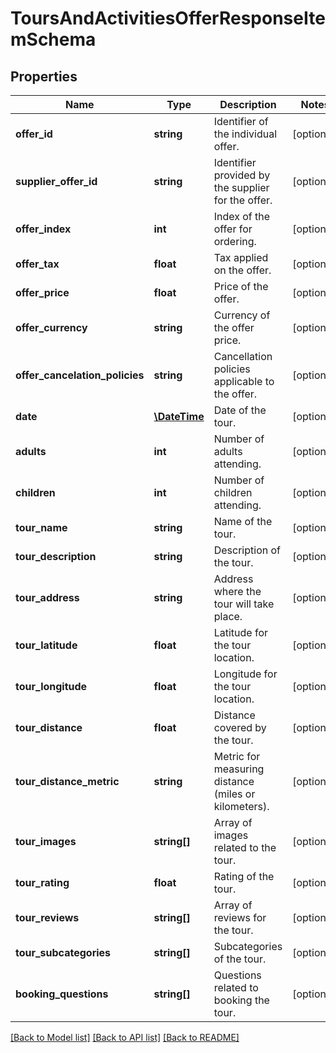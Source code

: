 # ToursAndActivitiesOfferResponseItemSchema

## Properties
Name | Type | Description | Notes
------------ | ------------- | ------------- | -------------
**offer_id** | **string** | Identifier of the individual offer. | [optional] 
**supplier_offer_id** | **string** | Identifier provided by the supplier for the offer. | [optional] 
**offer_index** | **int** | Index of the offer for ordering. | [optional] 
**offer_tax** | **float** | Tax applied on the offer. | [optional] 
**offer_price** | **float** | Price of the offer. | [optional] 
**offer_currency** | **string** | Currency of the offer price. | [optional] 
**offer_cancelation_policies** | **string** | Cancellation policies applicable to the offer. | [optional] 
**date** | [**\DateTime**](\DateTime.md) | Date of the tour. | [optional] 
**adults** | **int** | Number of adults attending. | [optional] 
**children** | **int** | Number of children attending. | [optional] 
**tour_name** | **string** | Name of the tour. | [optional] 
**tour_description** | **string** | Description of the tour. | [optional] 
**tour_address** | **string** | Address where the tour will take place. | [optional] 
**tour_latitude** | **float** | Latitude for the tour location. | [optional] 
**tour_longitude** | **float** | Longitude for the tour location. | [optional] 
**tour_distance** | **float** | Distance covered by the tour. | [optional] 
**tour_distance_metric** | **string** | Metric for measuring distance (miles or kilometers). | [optional] 
**tour_images** | **string[]** | Array of images related to the tour. | [optional] 
**tour_rating** | **float** | Rating of the tour. | [optional] 
**tour_reviews** | **string[]** | Array of reviews for the tour. | [optional] 
**tour_subcategories** | **string[]** | Subcategories of the tour. | [optional] 
**booking_questions** | **string[]** | Questions related to booking the tour. | [optional] 

[[Back to Model list]](../../README.md#documentation-for-models) [[Back to API list]](../../README.md#documentation-for-api-endpoints) [[Back to README]](../../README.md)

